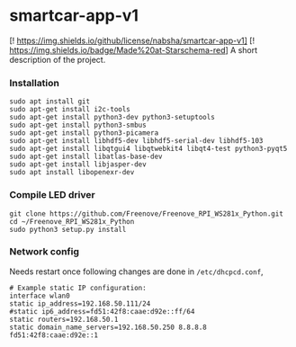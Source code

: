 # smartcar-app-v1

[! https://img.shields.io/github/license/nabsha/smartcar-app-v1] [! https://img.shields.io/badge/Made%20at-Starschema-red]
A short description of the project.


### Installation
```
sudo apt install git
sudo apt-get install i2c-tools
sudo apt-get install python3-dev python3-setuptools
sudo apt-get install python3-smbus
sudo apt-get install python3-picamera
sudo apt-get install libhdf5-dev libhdf5-serial-dev libhdf5-103
sudo apt-get install libqtgui4 libqtwebkit4 libqt4-test python3-pyqt5
sudo apt-get install libatlas-base-dev
sudo apt-get install libjasper-dev
sudo apt install libopenexr-dev
```
### Compile LED driver
```
git clone https://github.com/Freenove/Freenove_RPI_WS281x_Python.git
cd ~/Freenove_RPI_WS281x_Python
sudo python3 setup.py install
```

### Network config
Needs restart once following changes are done in `/etc/dhcpcd.conf`,
```
# Example static IP configuration:
interface wlan0
static ip_address=192.168.50.111/24
#static ip6_address=fd51:42f8:caae:d92e::ff/64
static routers=192.168.50.1
static domain_name_servers=192.168.50.250 8.8.8.8 fd51:42f8:caae:d92e::1
```
